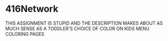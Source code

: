 # 416Network
THIS ASSIGNMENT IS STUPID AND THE DESCRIPTION MAKES ABOUT AS MUCH SENSE AS A TODDLER'S CHOICE OF COLOR ON KIDS MENU COLORING PAGES
